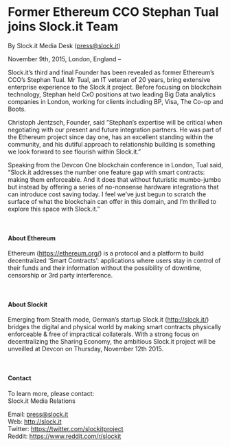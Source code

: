 # Former Ethereum CCO Stephan Tual joins Slock.it Team
By Slock.it Media Desk (press@slock.it)

November 9th, 2015, London, England –

Slock.it’s third and final Founder has been revealed as former Ethereum’s CCO’s Stephan Tual. Mr Tual, an IT veteran of 20 years, bring extensive enterprise experience to the Slock.it project. Before focusing on blockchain technology, Stephan held CxO positions at two leading Big Data analytics companies in London, working for clients including BP, Visa, The Co-op and Boots. 

Christoph Jentzsch, Founder, said ”Stephan’s expertise will be critical when negotiating with our present and future integration partners. He was part of the Ethereum project since day one, has an excellent standing within the community, and his dutiful approach to relationship building is something we look forward to see flourish within Slock.it.”

Speaking from the Devcon One blockchain conference in London, Tual said, “Slock.it addresses the number one feature gap with smart contracts: making them enforceable. And it does that without futuristic mumbo-jumbo but instead by offering a series of no-nonsense hardware integrations that can introduce cost saving today. I feel we’ve just begun to scratch the surface of what the blockchain can offer in this domain, and I’m thrilled to explore this space with Slock.it.”

<br>

#### **About Ethereum**
Ethereum (https://ethereum.org/) is a protocol and a platform to build decentralized ‘Smart Contracts’: applications where users stay in control of their funds and their information without the possibility of downtime, censorship or 3rd party interference. 



<br>


#### **About Slockit**
Emerging from Stealth mode, German’s startup Slock.it (http://slock.it/) bridges the digital and physical world by making smart contracts physically enforceable & free of impractical collaterals. With a strong focus on decentralizing the Sharing Economy, the ambitious Slock.it project will be unveilled at Devcon on Thursday, November 12th 2015.


<br>


#### **Contact**
To learn more, please contact:<br>
Slock.it Media Relations

Email: press@slock.it<br>
Web: http://slock.it<br>
Twitter: https://twitter.com/slockitproject<br>
Reddit: https://www.reddit.com/r/slockit
